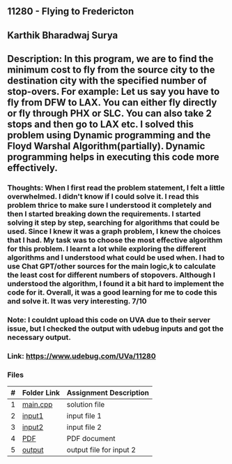 ## 11280 - Flying to Fredericton
## Karthik Bharadwaj Surya

## Description: In this program, we are to find the minimum cost to fly from the source city to the destination city with the specified number of stop-overs. For example: Let us say you have to fly from DFW to LAX. You can either fly directly or fly through PHX or SLC. You can also take 2 stops and then go to LAX etc. I solved this problem using Dynamic programming and the Floyd Warshal Algorithm(partially). Dynamic programming helps in executing this code more effectively.

### Thoughts: When I first read the problem statement, I felt a little overwhelmed. I didn't know if I could solve it. I read this problem thrice to make sure I understood it completely and then I started breaking down the requirements. I started solving it step by step, searching for algorithms that could be used. Since I knew it was a graph problem, I knew the choices that I had. My task was to choose the most effective algorithm for this problem. I learnt a lot while exploring the different algorithms and I understood what could be used when. I had to use Chat GPT/other sources for the main logic,k to calculate the least cost for different numbers of stopovers. Although I understood the algorithm, I found it a bit hard to implement the code for it. Overall, it was a good learning for me to code this and solve it. It was very interesting. 7/10

### Note: I couldnt upload this code on UVA due to their server issue, but I checked the output with udebug inputs and got the necessary output. 
### Link: https://www.udebug.com/UVa/11280 

### Files

|   #   | Folder Link                            | Assignment Description                               |
| :---: | -------------------------------------- | ---------------------------------------------------- |
|   1   | [main.cpp](./main.cpp)                 | solution file                                        |
|   2   | [input1](./in1)                        | input file 1                                         |
|   3   | [input2](./in2)                        | input file 2                                         |
|   4   | [PDF](./p11280.pdf)                    | PDF document                                         |
|   5   | [output](./output.txt)                 | output file for input 2                              |

